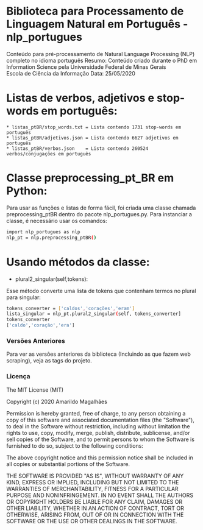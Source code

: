 <div id="top"></div>
<!--
*** Thanks for checking out the Best-README-Template. If you have a suggestion
*** that would make this better, please fork the repo and create a pull request
*** or simply open an issue with the tag "enhancement".
*** Don't forget to give the project a star!
*** Thanks again! Now go create something AMAZING! :D
-->

# Biblioteca para Processamento de Linguagem Natural em Português - nlp_portugues 

Conteúdo para pré-processamento de Natural Language Processing (NLP) completo no idioma português
Resumo: Conteúdo criado durante o PhD em Information Science pela Universidade Federal de Minas Gerais  
Escola de Ciência da Informação
Data: 25/05/2020

# Listas de verbos, adjetivos e stop-words em português:

	* listas_ptBR/stop_words.txt = Lista contendo 1731 stop-words em português
	* listas_ptBR/adjetivos.json = Lista contendo 6627 adjetivos em português
	* listas_ptBR/verbos.json    = Lista contendo 260524 verbos/conjugações em português

# Classe preprocessing_pt_BR em Python:

Para usar as funções e listas de forma fácil, foi criada uma classe chamada preprocessing_ptBR dentro do pacote nlp_portugues.py. Para instanciar a classe, é necessário usar os comandos:

```sh
import nlp_portugues as nlp
nlp_pt = nlp.preprocessing_ptBR() 
```
# Usando métodos da classe:

* plural2_singular(self,tokens):

Esse método converte uma lista de tokens que contenham termos no plural para singular:

```sh
tokens_converter = ['caldos','corações','eram']
lista_singular = nlp_pt.plural2_singular(self, tokens_converter]
tokens_converter 
['caldo','coração','era']
```

### Versões Anteriores
Para ver as versões anteriores da biblioteca (Incluindo as que fazem web scraping), veja as tags do projeto.

### Licença
The MIT License (MIT)

Copyright (c) 2020 Amarildo Magalhães 

Permission is hereby granted, free of charge, to any person obtaining a copy of this software and associated documentation files (the "Software"), to deal in the Software without restriction, including without limitation the rights to use, copy, modify, merge, publish, distribute, sublicense, and/or sell copies of the Software, and to permit persons to whom the Software is furnished to do so, subject to the following conditions:

The above copyright notice and this permission notice shall be included in all copies or substantial portions of the Software.

THE SOFTWARE IS PROVIDED "AS IS", WITHOUT WARRANTY OF ANY KIND, EXPRESS OR IMPLIED, INCLUDING BUT NOT LIMITED TO THE WARRANTIES OF MERCHANTABILITY, FITNESS FOR A PARTICULAR PURPOSE AND NONINFRINGEMENT. IN NO EVENT SHALL THE AUTHORS OR COPYRIGHT HOLDERS BE LIABLE FOR ANY CLAIM, DAMAGES OR OTHER LIABILITY, WHETHER IN AN ACTION OF CONTRACT, TORT OR OTHERWISE, ARISING FROM, OUT OF OR IN CONNECTION WITH THE SOFTWARE OR THE USE OR OTHER DEALINGS IN THE SOFTWARE.

